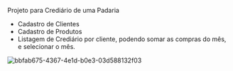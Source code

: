Projeto para Crediário de uma Padaria


- Cadastro de Clientes
- Cadastro de Produtos
- Listagem de Crediário por cliente,
podendo somar as compras do mês, e selecionar o mês.


![bbfab675-4367-4e1d-b0e3-03d588132f03](https://github.com/raphagramos/Projetos/assets/157547048/4e00005f-1671-45ca-9be8-167a9b6b4068)
